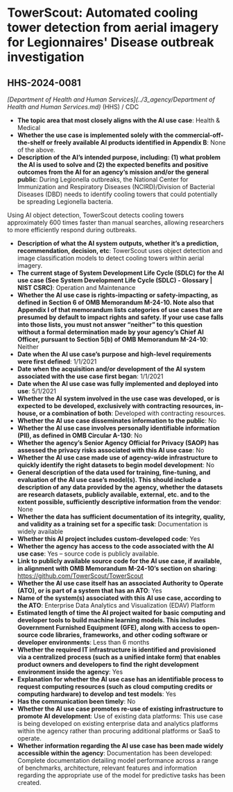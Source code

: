 # TowerScout: Automated cooling tower detection from aerial imagery for Legionnaires' Disease outbreak investigation
## HHS-2024-0081
_[Department of Health and Human Services](../3_agency/Department of Health and Human Services.md)_ (HHS) / CDC


+ **The topic area that most closely aligns with the AI use case**: Health & Medical
+ **Whether the use case is implemented solely with the commercial-off-the-shelf or freely available AI products identified in Appendix B**: None of the above.
+ **Description of the AI’s intended purpose, including: (1) what problem the AI is used to solve and (2) the expected benefits and positive outcomes from the AI for an agency’s mission and/or the general public**: During Legionella outbreaks, the National Center for Immunization and Respiratory Diseases (NCIRD)/Division of Bacterial Diseases (DBD) needs to identify cooling towers that could potentially be spreading Legionella bacteria. 

Using AI object detection, TowerScout detects cooling towers approximately 600 times faster than manual searches, allowing researchers to more efficiently respond during outbreaks.
+ **Description of what the AI system outputs, whether it’s a prediction, recommendation, decision, etc**: TowerScout uses object detection and image classification models to detect cooling towers within aerial imagery.
+ **The current stage of System Development Life Cycle (SDLC) for the AI use case (See System Development Life Cycle (SDLC) - Glossary | NIST CSRC)**: Operation and Maintenance
+ **Whether the AI use case is rights-impacting or safety-impacting, as defined in Section 6 of OMB Memorandum M-24-10. Note also that Appendix I of that memorandum lists categories of use cases that are presumed by default to impact rights and safety. If your use case falls into those lists, you must not answer “neither” to this question without a formal determination made by your agency’s Chief AI Officer, pursuant to Section 5(b) of OMB Memorandum M-24-10**: Neither
+ **Date when the AI use case’s purpose and high-level requirements were first defined**: 1/1/2021
+ **Date when the acquisition and/or development of the AI system associated with the use case first began**: 1/1/2021
+ **Date when the AI use case was fully implemented and deployed into use**: 5/1/2021
+ **Whether the AI system involved in the use case was developed, or is expected to be developed, exclusively with contracting resources, in-house, or a combination of both**: Developed with contracting resources.
+ **Whether the AI use case disseminates information to the public**: No
+ **Whether the AI use case involves personally identifiable information (PII), as defined in OMB Circular A-130**: No
+ **Whether the agency’s Senior Agency Official for Privacy (SAOP) has assessed the privacy risks associated with this AI use case**: No
+ **Whether the AI use case made use of agency-wide infrastructure to quickly identify the right datasets to begin model development**: No
+ **General description of the data used for training, fine-tuning, and evaluation of the AI use case’s model(s). This should include a description of any data provided by the agency, whether the datasets are research datasets, publicly available, external, etc. and to the extent possible, sufficiently descriptive information from the vendor**: None
+ **Whether the data has sufficient documentation of its integrity, quality, and validity as a training set for a specific task**: Documentation is widely available
+ **Whether this AI project includes custom-developed code**: Yes
+ **Whether the agency has access to the code associated with the AI use case**: Yes – source code is publicly available.
+ **Link to publicly available source code for the AI use case, if available, in alignment with OMB Memorandum M-24-10’s section on sharing**: https://github.com/TowerScout/TowerScout
+ **Whether the AI use case itself has an associated Authority to Operate (ATO), or is part of a system that has an ATO**: Yes
+ **Name of the system(s) associated with this AI use case, according to the ATO**: Enterprise Data Analytics and Visualization (EDAV) Platform
+ **Estimated length of time the AI project waited for basic computing and developer tools to build machine learning models. This includes Government Furnished Equipment (GFE), along with access to open-source code libraries, frameworks, and other coding software or developer environments**: Less than 6 months
+ **Whether the required IT infrastructure is identified and provisioned via a centralized process (such as a unified intake form) that enables product owners and developers to find the right development environment inside the agency**: Yes
+ **Explanation for whether the AI use case has an identifiable process to request computing resources (such as cloud computing credits or computing hardware) to develop and test models**: Yes
+ **Has the communication been timely**: No
+ **Whether the AI use case promotes re-use of existing infrastructure to promote AI development**: Use of existing data platforms: This use case is being developed on existing enterprise data and analytics platforms within the agency rather than procuring additional platforms or SaaS to operate.
+ **Whether information regarding the AI use case has been made widely accessible within the agency**: Documentation has been developed: Complete documentation detailing model performance across a range of benchmarks, architecture, relevant features and information regarding the appropriate use of the model for predictive tasks has been created.